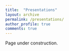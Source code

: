 ```yaml
---
title:  "Presentations"
layout: archive
permalink: /presentations/
author_profile: true
comments: true
---
```


Page under construction.